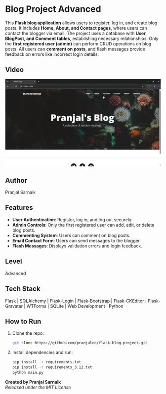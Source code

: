 # Blog Project Advanced
This **Flask blog application** allows users to register, log in, and create blog posts. It includes **Home, About, and Contact pages**, where users can contact the blogger via email. The project uses a database with **User, BlogPost, and Comment tables**, establishing necessary relationships. Only the **first registered user (admin)** can perform CRUD operations on blog posts. All users can **comment on posts**, and flash messages provide feedback on errors like incorrect login details.  

## Video
[![Video Demo](./screenshots/thumbnail.PNG)](https://www.google.com/)

## Author
Pranjal Sarnaik

## Features
- **User Authentication**: Register, log in, and log out securely.  
- **Admin Controls**: Only the first registered user can add, edit, or delete blog posts.  
- **Commenting System**: Users can comment on blog posts.  
- **Email Contact Form**: Users can send messages to the blogger.  
- **Flash Messages**: Displays validation errors and login feedback.  

## Level
Advanced

## Tech Stack
Flask | SQLAlchemy | Flask-Login | Flask-Bootstrap | Flask-CKEditor | Flask-Gravatar | WTForms | SQLite | Web Development | Python

## How to Run
1. Clone the repo:  
   ```bash  
   git clone https://github.com/pranjalco/flask-blog-project.git

2. Install dependencies and run: 
    ```bash
   pip install -r requirements.txt
   pip install -r requirements_3.12.txt
   python main.py
   ```
**Created by Pranjal Sarnaik**  
*Released under the MIT License*
